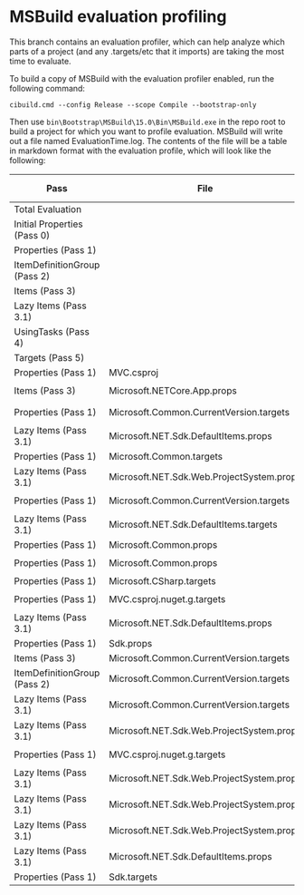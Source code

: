 # MSBuild evaluation profiling

This branch contains an evaluation profiler, which can help analyze which parts of a project (and any .targets/etc that it imports) are taking the most time to evaluate.

To build a copy of MSBuild with the evaluation profiler enabled, run the following command:

```
cibuild.cmd --config Release --scope Compile --bootstrap-only
```

Then use `bin\Bootstrap\MSBuild\15.0\Bin\MSBuild.exe` in the repo root to build a project for which you want to profile evaluation.  MSBuild will write out a file named EvaluationTime.log.  The contents of the file will be a table in markdown format with the evaluation profile, which will look like the following:

Pass|File|Line #|Expression|Inc (ms)|Inc (%)|Exc (ms)|Exc (%)|#|Bug
---|---|---:|---|---:|---:|---:|---:|---:|---
Total Evaluation||||650|100%|17|2.7%|1|
Initial Properties (Pass 0)||||5|0.8%|5|0.8%|1|
Properties (Pass 1)||||360|55.4%|3|0.4%|1|
ItemDefinitionGroup (Pass 2)||||9|1.4%|0|0%|1|
Items (Pass 3)||||63|9.7%|1|0.2%|1|
Lazy Items (Pass 3.1)||||173|26.6%|29|4.5%|1|
UsingTasks (Pass 4)||||8|1.2%|8|1.2%|1|
Targets (Pass 5)||||15|2.3%|1|0.2%|1|
Properties (Pass 1)|MVC.csproj|0|`<Import Project="Sdk.props" Sdk="Microsoft.NET.Sdk.Web" />`|351|54%|76|11.7%|1|
Items (Pass 3)|Microsoft.NETCore.App.props|8|`<PackageConflictPlatformManifests Include="$(MSBuildThisFileDirectory)Microsoft.NETCore.App.Platform...`|37|5.7%|37|5.7%|1|
Properties (Pass 1)|Microsoft.Common.CurrentVersion.targets|83|`<FrameworkPathOverride Condition="'$(FrameworkPathOverride)' == ''" >$([Microsoft.Build.Utilities.To...`|32|4.9%|32|4.9%|1|
Lazy Items (Pass 3.1)|Microsoft.NET.Sdk.DefaultItems.props|26|`<Compile Include="**/*$(DefaultLanguageSourceExtension)" Exclude="$(DefaultItemExcludes);$(DefaultEx...`|31|4.7%|31|4.7%|1|
Properties (Pass 1)|Microsoft.Common.targets|114|`<Import Project="$(CommonTargetsPath)"  />`|95|14.6%|23|3.5%|1|
Lazy Items (Pass 3.1)|Microsoft.NET.Sdk.Web.ProjectSystem.props|29|`<Content Include="wwwroot\**" CopyToPublishDirectory="PreserveNewest" Exclude="$(DefaultItemExcludes...`|17|2.6%|17|2.6%|1|
Properties (Pass 1)|Microsoft.Common.CurrentVersion.targets|92|`<TargetPlatformSdkPath Condition="'$(TargetPlatformSdkPath)' == ''" >$([Microsoft.Build.Utilities.To...`|15|2.3%|15|2.3%|1|
Lazy Items (Pass 3.1)|Microsoft.NET.Sdk.DefaultItems.targets|156|`Condition="'%(LinkBase)' != ''")`|12|1.9%|12|1.9%|1|
Properties (Pass 1)|Microsoft.Common.props|15|`Condition="'$(ImportByWildcardBeforeMicrosoftCommonProps)' == ''")`|12|1.9%|12|1.9%|1|
Properties (Pass 1)|Microsoft.Common.props|63|`<Import Project="$(MSBuildProjectExtensionsPath)$(MSBuildProjectFile).*.props" Condition="'$(ImportP...`|18|2.8%|12|1.8%|1|
Properties (Pass 1)|Microsoft.CSharp.targets|168|`<Import Project="$(CSharpTargetsPath)"  />`|164|25.2%|11|1.7%|1|
Properties (Pass 1)|MVC.csproj.nuget.g.targets|7|`<Import Project="$(NuGetPackageRoot)netstandard.library\2.0.0\build\netstandard2.0\NETStandard.Libra...`|14|2.2%|11|1.7%|1|
Lazy Items (Pass 3.1)|Microsoft.NET.Sdk.DefaultItems.props|30|`<None Include="**/*" Exclude="$(DefaultItemExcludes);$(DefaultExcludesInProjectFolder)"  />`|10|1.6%|10|1.6%|1|
Properties (Pass 1)|Sdk.props|29|`<Import Project="$(MSBuildExtensionsPath)\$(MSBuildToolsVersion)\Microsoft.Common.props"  />`|56|8.6%|10|1.5%|1|
Items (Pass 3)|Microsoft.Common.CurrentVersion.targets|368|`Condition="'$(OutputType)' != 'winmdobj' and '@(_DebugSymbolsIntermediatePath)' == ''")`|9|1.4%|9|1.4%|1|
ItemDefinitionGroup (Pass 2)|Microsoft.Common.CurrentVersion.targets|1661|`<ProjectReference ><!-- Target to build in the project reference; by default, this property is blank...`|8|1.3%|8|1.3%|1|
Lazy Items (Pass 3.1)|Microsoft.Common.CurrentVersion.targets|369|`<_DebugSymbolsOutputPath Include="@(_DebugSymbolsIntermediatePath-&gt;'$(OutDir)%(Filename)%(Extensi...`|8|1.2%|8|1.2%|1|
Lazy Items (Pass 3.1)|Microsoft.NET.Sdk.Web.ProjectSystem.props|32|`<Content Include="**\*.json" CopyToPublishDirectory="PreserveNewest" Exclude="$(DefaultItemExcludes)...`|8|1.2%|8|1.2%|1|
Properties (Pass 1)|MVC.csproj.nuget.g.targets|9|`<Import Project="C:\Program Files\dotnet\sdk\NuGetFallbackFolder\microsoft.extensions.configuration....`|8|1.2%|7|1.1%|1|
Lazy Items (Pass 3.1)|Microsoft.NET.Sdk.Web.ProjectSystem.props|39|`<Compile Remove="wwwroot\**"  />`|7|1.1%|7|1.1%|1|
Lazy Items (Pass 3.1)|Microsoft.NET.Sdk.Web.ProjectSystem.props|31|`<Content Include="**\*.cshtml" CopyToPublishDirectory="PreserveNewest" Exclude="$(DefaultItemExclude...`|7|1.1%|7|1.1%|1|
Lazy Items (Pass 3.1)|Microsoft.NET.Sdk.Web.ProjectSystem.props|30|`<Content Include="**\*.config" CopyToPublishDirectory="PreserveNewest" Exclude="$(DefaultItemExclude...`|7|1.1%|7|1.1%|1|
Lazy Items (Pass 3.1)|Microsoft.NET.Sdk.DefaultItems.props|27|`<EmbeddedResource Include="**/*.resx" Exclude="$(DefaultItemExcludes);$(DefaultExcludesInProjectFold...`|7|1.1%|7|1.1%|1|
Properties (Pass 1)|Sdk.targets|41|`<Import Project="$(LanguageTargets)"  />`|171|26.2%|7|1%|1|